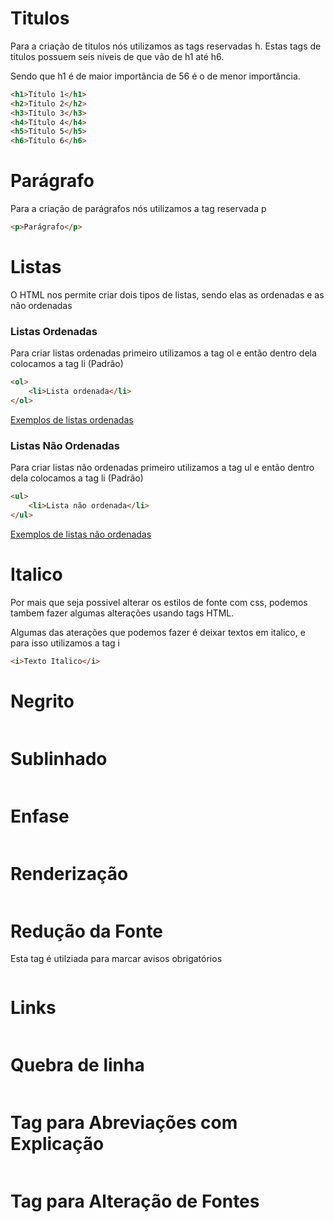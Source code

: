 <h1>Titulos</h1>

<p>Para a criação de titulos nós utilizamos as tags reservadas h. Estas tags de titulos possuem seis níveis de que vão de h1 até h6.</p>

<p>Sendo que h1 é de maior importãncia de 56 é o de menor importância.</p>

```html
<h1>Título 1</h1>
<h2>Título 2</h2>
<h3>Título 3</h3>
<h4>Título 4</h4>
<h5>Título 5</h5>
<h6>Título 6</h6>
```

<h1>Parágrafo</h1>

<p>Para a criação de parágrafos nós utilizamos a tag reservada p</p>

```html
<p>Parágrafo</p>
```

<h1>Listas</h1>

<p>O HTML nos permite criar dois tipos de listas, sendo elas as ordenadas e as não ordenadas</p>

<h3>Listas Ordenadas</h3>

<p>Para criar listas ordenadas primeiro utilizamos a tag ol e então dentro dela colocamos a tag li (Padrão)</p>

```html
<ol>
    <li>Lista ordenada</li>
</ol>
```

<a href="">Exemplos de listas ordenadas</a>

<h3>Listas Não Ordenadas</h3>

<p>Para criar listas não ordenadas primeiro utilizamos a tag ul e então dentro dela colocamos a tag li (Padrão)</p>

```html
<ul>
    <li>Lista não ordenada</li>
</ul>
```

<a href="">Exemplos de listas não ordenadas</a>

<h1>Italico</h1>

<p>Por mais que seja possivel alterar os estilos de fonte com css, podemos tambem fazer algumas alterações usando tags HTML.</p>
<p>Algumas das aterações que podemos fazer é deixar textos em italico, e para isso utilizamos a tag i</p>

```html
<i>Texto Italico</i>
```

<h1>Negrito</h1>

<p></p>
<p></p>

```html

```


<h1>Sublinhado</h1>

```html

```

<h1>Enfase</h1>

```html

```

<h1>Renderização</h1>

```html

```

<h1>Redução da Fonte</h1>

<p>Esta tag é utilziada para marcar avisos obrigatórios</p>

```html

```

<h1>Links</h1>

```html

```

<h1>Quebra de linha</h1>

```html

```

<h1>Tag para Abreviações com Explicação</h1>

```html

```

<h1>Tag para Alteração de Fontes</h1>

```html

```
